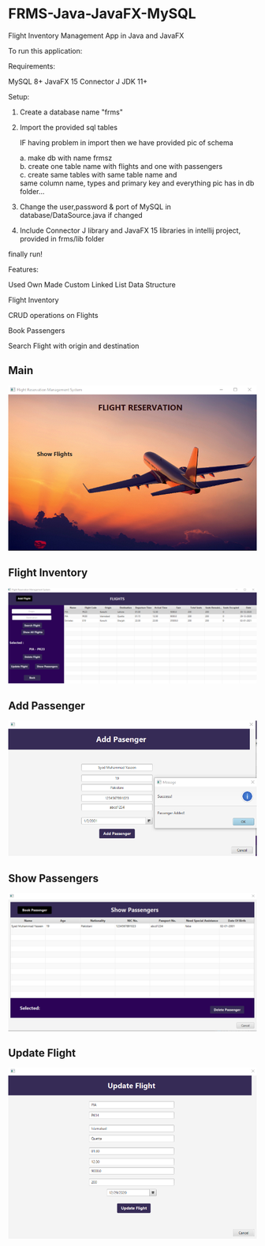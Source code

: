 # FRMS-Java-JavaFX-MySQL
Flight Inventory Management App in Java and JavaFX

To run this application:


Requirements:

MySQL 8+
JavaFX 15
Connector J
JDK 11+ 

Setup:

1) Create a database name "frms"
2) Import the provided sql tables

   IF having problem in import then we have provided pic of schema

	a. make db with name frmsz<br>
	b. create one table name with flights and one with passengers<br>
	c. create same tables with same table name and<br>
	same column name, types and primary key and everything pic has in db folder...


3) Change the user,password & port of MySQL in database/DataSource.java if changed
4) Include Connector J library and JavaFX 15 libraries in intellij project, 
provided in frms/lib folder

finally run! 

Features:

Used Own Made Custom Linked List Data Structure

Flight Inventory

CRUD operations on Flights

Book Passengers

Search Flight with origin and destination

<h2> Main </h2>

<img src="https://raw.githubusercontent.com/smyaseen/pics/main/frms/1.png" />

<h2> Flight Inventory </h2>

<img src="https://raw.githubusercontent.com/smyaseen/pics/main/frms/2.png" />

<h2> Add Passenger  </h2>

<img src="https://raw.githubusercontent.com/smyaseen/pics/main/frms/3.png" />

<h2> Show Passengers </h2>

<img src="https://raw.githubusercontent.com/smyaseen/pics/main/frms/4.png" />

<h2> Update Flight </h2>

<img src="https://raw.githubusercontent.com/smyaseen/pics/main/frms/5.png" />
